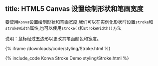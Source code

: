 title: HTML5 Canvas 设置绘制形状和笔画宽度
---
要使用`Konva`设置绘制形状和笔画宽度,我们可以在实例化形状时设置`stroke`和`strokeWidth`属性,也可以使用`stroke()`和`strokeWidth()`方法



说明：鼠标经过五边形以更改其笔画颜色和宽度。


{% iframe /downloads/code/styling/Stroke.html %}

{% include_code Konva Stroke Demo styling/Stroke.html %}